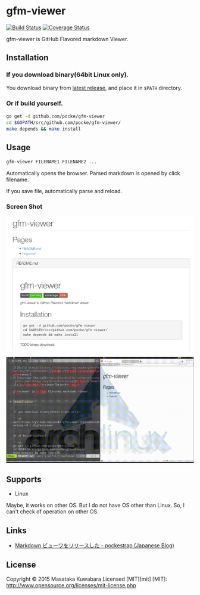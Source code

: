 gfm-viewer
==============

[![Build Status](https://travis-ci.org/pocke/gfm-viewer.svg?branch=master)](https://travis-ci.org/pocke/gfm-viewer)
[![Coverage Status](https://coveralls.io/repos/pocke/gfm-viewer/badge.svg?branch=travis)](https://coveralls.io/r/pocke/gfm-viewer?branch=travis)

gfm-viewer is GitHub Flavored markdown Viewer.


Installation
-----------------

### If you download binary(64bit Linux only).

You download binary from [latest release](https://github.com/pocke/gfm-viewer/releases/latest), and place it in `$PATH` directory.


### Or if build yourself.

```sh
go get -d github.com/pocke/gfm-viewer
cd $GOPATH/src/github.com/pocke/gfm-viewer/
make depends && make install
```

Usage
----------

```sh
gfm-viewer FILENAME1 FILENAME2 ...
```

Automatically opens the browser.
Parsed markdown is opened by click filename.

If you save file, automatically parse and reload.


### Screen Shot


![ScreenShot](screen_shot.png)

![ScreenShot](screen_shot.gif)


Supports
-----------

- Linux

Maybe, it works on other OS.
But I do not have OS other than Linux. So, I can't check of operation on other OS.


Links
---------

- [Markdown ビューワをリリースした - pockestrap (Japanese Blog)](http://pocke.hatenablog.com/entry/2015/06/10/135943)

License
-------------

Copyright &copy; 2015 Masataka Kuwabara
Licensed [MIT][mit]
[MIT]: http://www.opensource.org/licenses/mit-license.php
